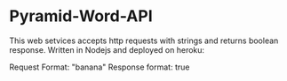 # Pyramid-Word-API
This web setvices accepts http requests with strings and returns boolean response.
Written in Nodejs and deployed on heroku: 

Request Format: "banana"
Response format: true


